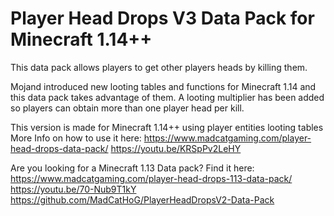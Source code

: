 # Player Head Drops V3 Data Pack for Minecraft 1.14++

This data pack allows players to get other players heads by killing them.

Mojand introduced new looting tables and functions for Minecraft 1.14 and this data pack takes advantage of them. A looting multiplier has been added so players can obtain more than one player head per kill.

This version is made for Minecraft 1.14++ using player entities looting tables
More Info on how to use it here:
https://www.madcatgaming.com/player-head-drops-data-pack/
https://youtu.be/KRSpPv2LeHY


Are you looking for a Minecraft 1.13 Data pack? Find it here:
https://www.madcatgaming.com/player-head-drops-113-data-pack/
https://youtu.be/70-Nub9T1kY
https://github.com/MadCatHoG/PlayerHeadDropsV2-Data-Pack
